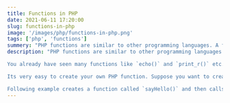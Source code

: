 ```yaml
---
title: Functions in PHP
date: 2021-06-11 17:20:00
slug: functions-in-php
image: '/images/php/functions-in-php.png'
tags: ['php', 'functions']
summery: "PHP functions are similar to other programming languages. A function is a piece of code which takes one more input in the form of parameter and does some processing and returns a value."
description: "PHP functions are similar to other programming languages. A function is a piece of code which takes one more input in the form of parameter and does some processing and returns a value.<br><br>

You already have seen many functions like `echo()` and `print_r()` etc. They are built-in functions but PHP gives you option to create your own functions as well.<br><br>

Its very easy to create your own PHP function. Suppose you want to create a PHP function which will simply write a simple message on your browser when you will call it. <br><br>

Following example creates a function called `sayHello()` and then calls it just after creating it."
---
```

